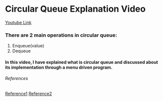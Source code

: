 # Circular Queue Explanation Video
[Youtube Link](https://youtu.be/fGJXVFIpAMs)
### There are 2 main operations in circular queue:
1. Enqueue(value)
2. Dequeue

#### In this video, I have explained what is circular queue and discussed about its implementation through a menu driven program.

###### References   
[Reference1](https://www.javatpoint.com/circular-queue)
[Reference2](https://www.programiz.com/dsa/circular-queue)